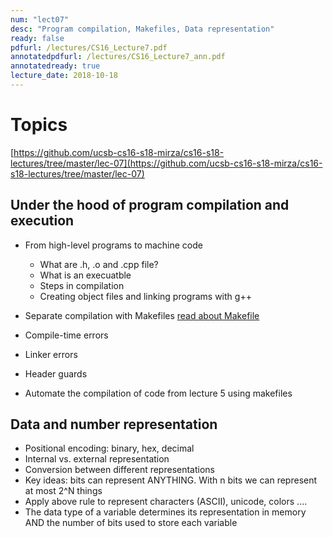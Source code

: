 ```yaml
---
num: "lect07"
desc: "Program compilation, Makefiles, Data representation"
ready: false
pdfurl: /lectures/CS16_Lecture7.pdf
annotatedpdfurl: /lectures/CS16_Lecture7_ann.pdf
annotatedready: true
lecture_date: 2018-10-18
---
```



# Topics
[https://github.com/ucsb-cs16-s18-mirza/cs16-s18-lectures/tree/master/lec-07](https://github.com/ucsb-cs16-s18-mirza/cs16-s18-lectures/tree/master/lec-07)

## Under the hood of program compilation and execution
* From high-level programs to machine code
	* What are .h, .o and .cpp file?
	* What is an execuatble 
	* Steps in compilation
 	* Creating object files and linking programs with g++
* Separate compilation with Makefiles [read about Makefile](https://foo.cs.ucsb.edu/16wiki/index.php/C%2B%2B:_Separate_Compilation_and_Makefiles)
* Compile-time errors
* Linker errors
* Header guards


* Automate the compilation of code from lecture 5 using makefiles

## Data and number representation

* Positional encoding: binary, hex, decimal
* Internal vs. external representation
* Conversion between different representations
* Key ideas: bits can represent ANYTHING. With n bits we can represent at most 2^N things
* Apply above rule to represent characters (ASCII), unicode, colors ....
* The data type of a variable determines its representation in memory AND the number of bits used to store each variable

